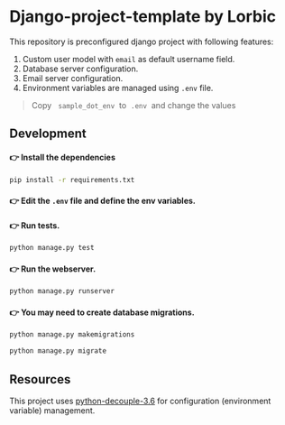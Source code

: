 # Django-project-template by Lorbic

This repository is preconfigured django project with following features:

1. Custom user model with `email` as default username field.
2. Database server configuration.
3. Email server configuration.
4. Environment variables are managed using `.env` file.

> Copy &nbsp; `sample_dot_env`&nbsp; to &nbsp;`.env`&nbsp; and change the values


## Development 

#### 👉 Install the dependencies
```sh
pip install -r requirements.txt
```
#### 👉 Edit the `.env` file and define the env variables.
#### 👉 Run tests.
```sh
python manage.py test
```
#### 👉 Run the webserver.
```sh
python manage.py runserver
```

#### 👉 You may need to create database migrations.
```sh
python manage.py makemigrations

python manage.py migrate
```


## Resources
This project uses [python-decouple-3.6](https://github.com/henriquebastos/python-decouple) for configuration (environment variable) management.

